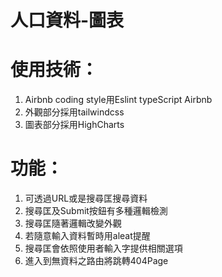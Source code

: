 # 人口資料-圖表

# 使用技術：
1. Airbnb coding style用Eslint typeScript Airbnb<br>
2. 外觀部分採用tailwindcss<br>
3. 圖表部分採用HighCharts<br>

# 功能：
1. 可透過URL或是搜尋匡搜尋資料<br>
2. 搜尋匡及Submit按鈕有多種邏輯檢測<br>
3. 搜尋匡隨著邏輯改變外觀<br>
4. 若隨意輸入資料暫時用aleat提醒<br>
5. 搜尋匡會依照使用者輸入字提供相關選項<br>
6. 進入到無資料之路由將跳轉404Page<br>
